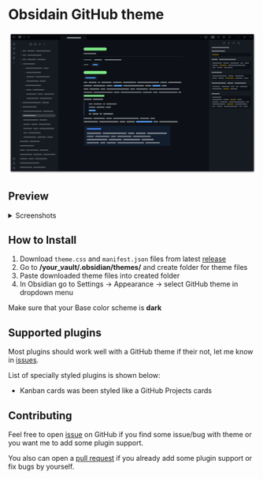 # Obsidain GitHub theme
![Promo](promo.png)

## Preview
<details><summary>Screenshots</summary>
<p>

![Screenshot-1](/screenshots/note.png)

![Screenshot-2](/screenshots/note-2.png)

![Screenshot-3](/screenshots/command-palette.png)

</p>
</details>

## How to Install
1. Download `theme.css` and `manifest.json` files from latest [release](https://github.com/krios2146/obsidian-github/releases/)
2. Go to **/your_vault/.obsidian/themes/** and create folder for theme files
3. Paste downloaded theme files into created folder
4. In Obsidian go to Settings -> Appearance -> select GitHub theme in dropdown menu

Make sure that your Base color scheme is **dark**

## Supported plugins
Most plugins should work well with a GitHub theme if their not, let me know in [issues](https://github.com/krios2146/obsidian-github/issues). 

List of specially styled plugins is shown below:

 - Kanban cards was been styled like a GitHub Projects cards 


## Contributing
Feel free to open [issue](https://github.com/krios2146/obsidian-github/issues) on GitHub if you find some issue/bug with theme or you want me to add some plugin support. 

You also can open a [pull request](https://github.com/krios2146/obsidian-github/pulls) if you already add some plugin support or fix bugs by yourself.

